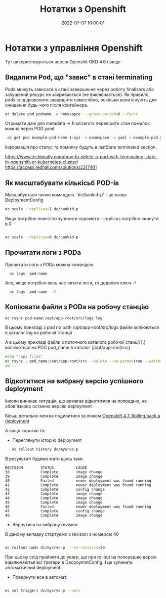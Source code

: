 ﻿---
layout: post
title: "Нотатки з Openshift"
date: 2022-07-07 10:00:01
categories: [open-shift]
permalink: posts/2022-07-07/openshift-notes/
published: true
---
 

# Нотатки з управління Openshift

Тут використовуються версія  Openshit OKD 4.6 і вище


## Видалити Pod, що "завис" в стані terminating

Pods можуть зависати в стані завершення через роботу finalizers або запущений ресурс не закривається (не виключається). Як правило, pods слід дозволити завершити самостійно, оскільки вони існують для очищення будь-чого після контейнера.

```bash
oc delete pod podname -n namesapce  --grace-period=0 --force

```

Отримати дані для  metadata -> finalizersта перевірити стан помилок можна через  POD yaml

```bash
 oc get pod example-pod-name-1-xyz -n namespace -o yaml > example-pod.yaml
```
Інформація про статус та помилку будуть в lastState terminated section.


https://www.techbeatly.com/how-to-delete-a-pod-with-terminating-state-in-openshift-or-kubernetes-cluster/
https://access.redhat.com/solutions/2317401



## Як масштабувати  кількісьб POD-ів


Масшабується такою командою.   'dc/bankid-p' - це назва DeploymentConfig

```bash
oc scale --replicas=1 dc/bankid-p
```

Якщо потрібно повністю зупинити  параметр --replicas  потрібно скинути в 0 

```bash

oc scale --replicas=0 dc/bankid-p

```

## Прочитати логи з PODа


Прочитати логи з PODа можна командою

```
  oc logs  pod-name

```  

Але, якщо потрібно весь час читати логи, то додаемо ключ -f

```
  oc logs  pod-name  -f

```  


## Копіювати файли з PODа на робочу станцію

```
oc rsync pod-name:/opt/app-root/src/logs log
```

В цьому прикладі з pod по path /opt/app-root/src/logs файли копіюються в каталог log на робочій станції

А в цьому прикладі файли з поточного каталога робочої станції [.] копіюються на POD pod_name в каталог  [/opt/app-root/src]

```bash 
echo "copy files"
oc rsync . pod_name:/opt/app-root/src --delete --no-perms=true --watch=true
cd ..
```

## Відкотитися на вибрану версію успішного  deployment

Інколи виникає ситуація, що вимагає відкотитися на попредню, не обов'язково останню версію deployment

Більш детально можна подивитися за лінком [ Openshift 4.7. Rolling back a deployment](https://docs.openshift.com/container-platform/4.7/applications/deployments/managing-deployment-processes.html)


А якщо коротко то: 

- Переглянути історію deployment   

```bash
   oc rollout history dc/mysrvc-p

```

В результаті будемо  мати щось таке:

```text
REVISION        STATUS          CAUSE
38              Complete        image change
39              Complete        image change
40              Failed          newer deployment was found running
41              Complete        newer deployment was found running
42              Complete        config change
43              Complete        image change
44              Complete        image change
45              Complete        image change
46              Failed          newer deployment was found running
47              Complete        config change
48              Complete        image change
````

- Вернутися на вибрану revision:  

В даному випадку стартуємо з revision з номером 40

```bash

oc rollout undo dc/mysrvc-p  --to-revision=50

```

При цьому слід прийняти до уваги, що при rollout на попередню версю відключаютья всі тригери в DecpoymntConfig. І це зупинить автоматичний deployment.  

- Повернути все  в автомат: 

```bash

oc set triggers dc/mysrvc-p --auto

```